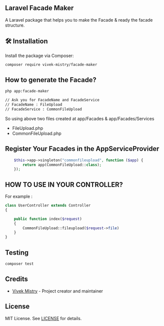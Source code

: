 ## Laravel Facade Maker

A Laravel package that helps you to make the Facade & ready the facade structure.


## 🛠️ Installation

Install the package via Composer:
```bash
composer require vivek-mistry/facade-maker
```

## How to generate the Facade?
```bash
php app:facade-maker

// Ask you for FacadeName and FacadeService
// FacadeName : FileUpload
// FacadeService : CommonFileUpload
```

So using above two files created at app/Facades & app/Facades/Services
<ul>
<li>FileUpload.php</li>
<li>CommonFileUpload.php</li>
</ul>



## Register Your Facades in the AppServiceProvider

    
```php
    $this->app->singleton("commonfileupload", function ($app) {
        return app(CommonFileUpload::class);
    });
```    

## HOW TO USE IN YOUR CONTROLLER? 

For example : 

```php
class UserController extends Controller
{

    public function index($request)
    {
        CommonFileUpload::fileupload($request->file)
    }
}
```

## Testing
```php
composer test
```

## Credits

- [Vivek Mistry](https://github.com/vivek-mistry) - Project creator and maintainer

## License
MIT License. See [LICENSE](/vivek-mistry/facade-maker/blob/main/LICENSE) for details.
